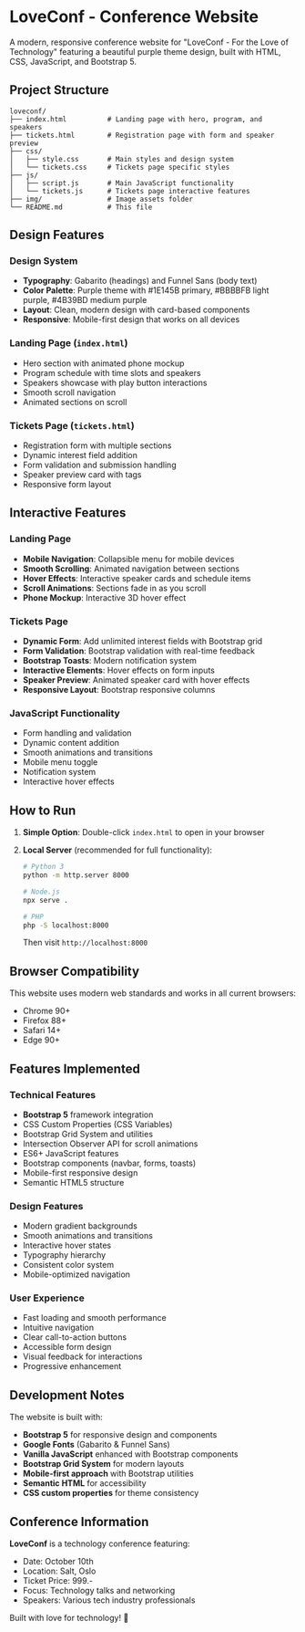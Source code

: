 # LoveConf - Conference Website

A modern, responsive conference website for "LoveConf - For the Love of Technology" featuring a beautiful purple theme design, built with HTML, CSS, JavaScript, and Bootstrap 5.

## Project Structure

```
loveconf/
├── index.html          # Landing page with hero, program, and speakers
├── tickets.html        # Registration page with form and speaker preview
├── css/
│   ├── style.css       # Main styles and design system
│   └── tickets.css     # Tickets page specific styles
├── js/
│   ├── script.js       # Main JavaScript functionality
│   └── tickets.js      # Tickets page interactive features
├── img/                # Image assets folder
└── README.md           # This file
```

## Design Features

### Design System
- **Typography**: Gabarito (headings) and Funnel Sans (body text)
- **Color Palette**: Purple theme with #1E145B primary, #BBBBFB light purple, #4B39BD medium purple
- **Layout**: Clean, modern design with card-based components
- **Responsive**: Mobile-first design that works on all devices

### Landing Page (`index.html`)
- Hero section with animated phone mockup
- Program schedule with time slots and speakers
- Speakers showcase with play button interactions
- Smooth scroll navigation
- Animated sections on scroll

### Tickets Page (`tickets.html`)
- Registration form with multiple sections
- Dynamic interest field addition
- Form validation and submission handling
- Speaker preview card with tags
- Responsive form layout

## Interactive Features

### Landing Page
- **Mobile Navigation**: Collapsible menu for mobile devices
- **Smooth Scrolling**: Animated navigation between sections
- **Hover Effects**: Interactive speaker cards and schedule items
- **Scroll Animations**: Sections fade in as you scroll
- **Phone Mockup**: Interactive 3D hover effect

### Tickets Page
- **Dynamic Form**: Add unlimited interest fields with Bootstrap grid
- **Form Validation**: Bootstrap validation with real-time feedback
- **Bootstrap Toasts**: Modern notification system
- **Interactive Elements**: Hover effects on form inputs
- **Speaker Preview**: Animated speaker card with hover effects
- **Responsive Layout**: Bootstrap responsive columns

### JavaScript Functionality
- Form handling and validation
- Dynamic content addition
- Smooth animations and transitions
- Mobile menu toggle
- Notification system
- Interactive hover effects

## How to Run

1. **Simple Option**: Double-click `index.html` to open in your browser

2. **Local Server** (recommended for full functionality):
   ```bash
   # Python 3
   python -m http.server 8000
   
   # Node.js
   npx serve .
   
   # PHP
   php -S localhost:8000
   ```
   Then visit `http://localhost:8000`

## Browser Compatibility

This website uses modern web standards and works in all current browsers:
- Chrome 90+
- Firefox 88+
- Safari 14+
- Edge 90+

## Features Implemented

### Technical Features
- **Bootstrap 5** framework integration
- CSS Custom Properties (CSS Variables)
- Bootstrap Grid System and utilities
- Intersection Observer API for scroll animations
- ES6+ JavaScript features
- Bootstrap components (navbar, forms, toasts)
- Mobile-first responsive design
- Semantic HTML5 structure

### Design Features
- Modern gradient backgrounds
- Smooth animations and transitions
- Interactive hover states
- Typography hierarchy
- Consistent color system
- Mobile-optimized navigation

### User Experience
- Fast loading and smooth performance
- Intuitive navigation
- Clear call-to-action buttons
- Accessible form design
- Visual feedback for interactions
- Progressive enhancement

## Development Notes

The website is built with:
- **Bootstrap 5** for responsive design and components
- **Google Fonts** (Gabarito & Funnel Sans) 
- **Vanilla JavaScript** enhanced with Bootstrap components
- **Bootstrap Grid System** for modern layouts
- **Mobile-first approach** with Bootstrap utilities
- **Semantic HTML** for accessibility
- **CSS custom properties** for theme consistency

## Conference Information

**LoveConf** is a technology conference featuring:
- Date: October 10th
- Location: Salt, Oslo
- Ticket Price: 999.-
- Focus: Technology talks and networking
- Speakers: Various tech industry professionals

Built with love for technology! 💜 